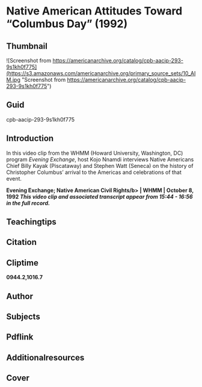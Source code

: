 # Native American Attitudes Toward “Columbus Day” (1992)

## Thumbnail

![Screenshot from https://americanarchive.org/catalog/cpb-aacip-293-9s1kh0f775](https://s3.amazonaws.com/americanarchive.org/primary_source_sets/10_AIM.jpg "Screenshot from https://americanarchive.org/catalog/cpb-aacip-293-9s1kh0f775")

## Guid
cpb-aacip-293-9s1kh0f775

## Introduction

In this video clip from the WHMM (Howard University, Washington, DC) program *Evening Exchange*, host Kojo Nnamdi interviews Native Americans Chief Billy Kayak (Piscataway) and Stephen Watt (Seneca) on the history of Christopher Columbus’ arrival to the Americas and celebrations of that event.

<b>Evening Exchange; Native American Civil Rights/b>
<b>| WHMM | October 8, 1992</b>
<i>This video clip and associated transcript appear from 15:44 - 16:56 in the full record.</i>

## Teachingtips

## Citation

## Cliptime

0944.2,1016.7

## Author
## Subjects
## Pdflink
## Additionalresources
## Cover
